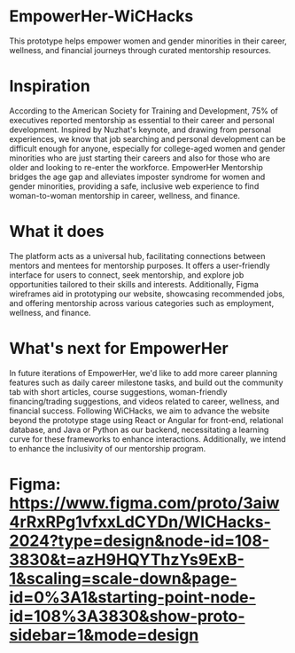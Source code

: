 # EmpowerHer-WiCHacks
This prototype helps empower women and gender minorities in their career, wellness, and financial journeys through curated mentorship resources.

# Inspiration
According to the American Society for Training and Development, 75% of executives reported mentorship as essential to their career and personal development. Inspired by Nuzhat's keynote, and drawing from personal experiences, we know that job searching and personal development can be difficult enough for anyone, especially for college-aged women and gender minorities who are just starting their careers and also for those who are older and looking to re-enter the workforce. EmpowerHer Mentorship bridges the age gap and alleviates imposter syndrome for women and gender minorities, providing a safe, inclusive web experience to find woman-to-woman mentorship in career, wellness, and finance.

# What it does
The platform acts as a universal hub, facilitating connections between mentors and mentees for mentorship purposes. It offers a user-friendly interface for users to connect, seek mentorship, and explore job opportunities tailored to their skills and interests.
Additionally, Figma wireframes aid in prototyping our website, showcasing recommended jobs, and offering mentorship across various categories such as employment, wellness, and finance.

# What's next for EmpowerHer 
In future iterations of EmpowerHer, we'd like to add more career planning features such as daily career milestone tasks, and build out the community tab with short articles, course suggestions, woman-friendly financing/trading suggestions, and videos related to career, wellness, and financial success. Following WiCHacks, we aim to advance the website beyond the prototype stage using React or Angular for front-end, relational database, and Java or Python as our backend, necessitating a learning curve for these frameworks to enhance interactions. Additionally, we intend to enhance the inclusivity of our mentorship program.

# Figma: https://www.figma.com/proto/3aiw4rRxRPg1vfxxLdCYDn/WICHacks-2024?type=design&node-id=108-3830&t=azH9HQYThzYs9ExB-1&scaling=scale-down&page-id=0%3A1&starting-point-node-id=108%3A3830&show-proto-sidebar=1&mode=design

